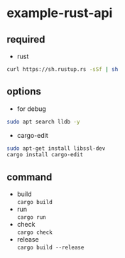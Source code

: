 # example-rust-api

## required

- rust

```sh
curl https://sh.rustup.rs -sSf | sh
```

## options

- for debug

```sh
sudo apt search lldb -y
```

- cargo-edit

```sh
sudo apt-get install libssl-dev
cargo install cargo-edit
```

## command

- build  
  `cargo build`
- run  
  `cargo run`
- check  
  `cargo check`
- release  
  `cargo build --release`

